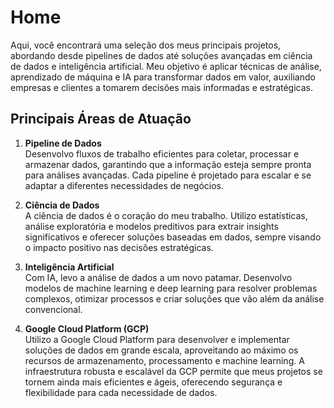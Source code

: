 # Home

Aqui, você encontrará uma seleção dos meus principais projetos, abordando desde pipelines de dados até soluções avançadas em ciência de dados e inteligência artificial. Meu objetivo é aplicar técnicas de análise, aprendizado de máquina e IA para transformar dados em valor, auxiliando empresas e clientes a tomarem decisões mais informadas e estratégicas.

## Principais Áreas de Atuação

1. **Pipeline de Dados**  
   Desenvolvo fluxos de trabalho eficientes para coletar, processar e armazenar dados, garantindo que a informação esteja sempre pronta para análises avançadas. Cada pipeline é projetado para escalar e se adaptar a diferentes necessidades de negócios.

2. **Ciência de Dados**  
   A ciência de dados é o coração do meu trabalho. Utilizo estatísticas, análise exploratória e modelos preditivos para extrair insights significativos e oferecer soluções baseadas em dados, sempre visando o impacto positivo nas decisões estratégicas.

3. **Inteligência Artificial**  
   Com IA, levo a análise de dados a um novo patamar. Desenvolvo modelos de machine learning e deep learning para resolver problemas complexos, otimizar processos e criar soluções que vão além da análise convencional.

4. **Google Cloud Platform (GCP)**  
   Utilizo a Google Cloud Platform para desenvolver e implementar soluções de dados em grande escala, aproveitando ao máximo os recursos de armazenamento, processamento e machine learning. A infraestrutura robusta e escalável da GCP permite que meus projetos se tornem ainda mais eficientes e ágeis, oferecendo segurança e flexibilidade para cada necessidade de dados.